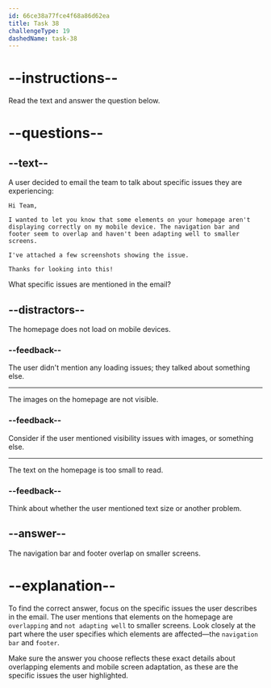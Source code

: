 ```yaml
---
id: 66ce38a77fce4f68a86d62ea
title: Task 38
challengeType: 19
dashedName: task-38
---
```

<!-- READING -->

# --instructions--

Read the text and answer the question below.

# --questions--

## --text--

A user decided to email the team to talk about specific issues they are experiencing:

`Hi Team,`

`I wanted to let you know that some elements on your homepage aren't displaying correctly on my mobile device. The navigation bar and footer seem to overlap and haven't been adapting well to smaller screens.`

`I've attached a few screenshots showing the issue.`

`Thanks for looking into this!`

What specific issues are mentioned in the email?

## --distractors--

The homepage does not load on mobile devices.

### --feedback--

The user didn't mention any loading issues; they talked about something else.

---

The images on the homepage are not visible.

### --feedback--

Consider if the user mentioned visibility issues with images, or something else.

---

The text on the homepage is too small to read.

### --feedback--

Think about whether the user mentioned text size or another problem.

## --answer--

The navigation bar and footer overlap on smaller screens.

# --explanation--

To find the correct answer, focus on the specific issues the user describes in the email. The user mentions that elements on the homepage are `overlapping` and `not adapting well` to smaller screens. Look closely at the part where the user specifies which elements are affected—the `navigation bar` and `footer`. 

Make sure the answer you choose reflects these exact details about overlapping elements and mobile screen adaptation, as these are the specific issues the user highlighted.

